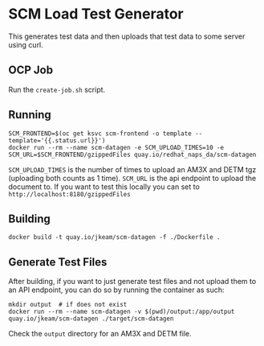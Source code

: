 # SCM Load Test Generator
This generates test data and then uploads that test data to some server using curl.

## OCP Job

Run the `create-job.sh` script.


## Running

```
SCM_FRONTEND=$(oc get ksvc scm-frontend -o template --template='{{.status.url}}')
docker run --rm --name scm-datagen -e SCM_UPLOAD_TIMES=10 -e SCM_URL=$SCM_FRONTEND/gzippedFiles quay.io/redhat_naps_da/scm-datagen
```

`SCM_UPLOAD_TIMES` is the number of times to upload an AM3X and DETM tgz (uploading both counts as 1 time).
`SCM_URL` is the api endpoint to upload the document to.  If you want to test this locally you can set to `http://localhost:8180/gzippedFiles`

## Building

```
docker build -t quay.io/jkeam/scm-datagen -f ./Dockerfile .
```

## Generate Test Files
After building, if you want to just generate test files and not upload them to an API endpoint, you can do so by running the container as such:

```
mkdir output  # if does not exist
docker run --rm --name scm-datagen -v $(pwd)/output:/app/output quay.io/jkeam/scm-datagen ./target/scm-datagen
```

Check the `output` directory for an AM3X and DETM file.
